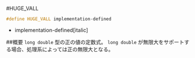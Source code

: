 #HUGE_VALL
```cpp
#define HUGE_VALL implementation-defined
```
* implementation-defined[italic]

##概要
`long double` 型の正の値の定数式。
`long double` が無限大をサポートする場合、処理系によっては正の無限大となる。

